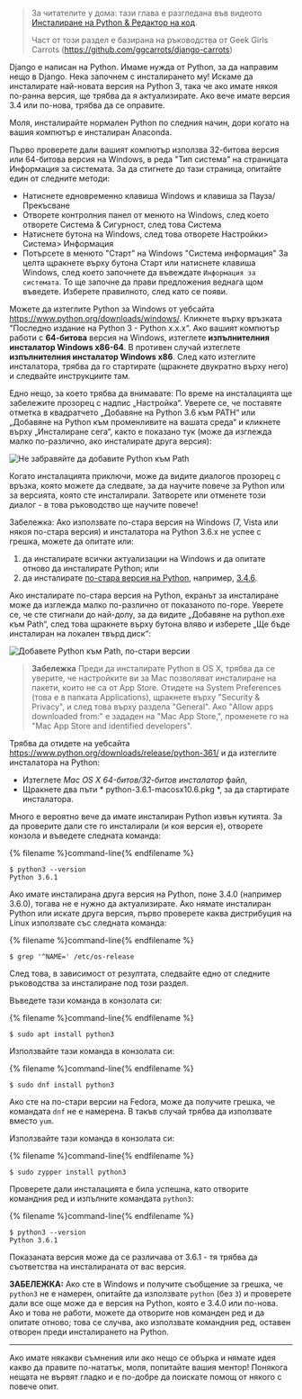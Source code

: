 > За читателите у дома: тази глава е разгледана във видеото [Инсталиране на Python & Редактор на код](https://www.youtube.com/watch?v=pVTaqzKZCdA).
> 
> Част от този раздел е базирана на ръководства от Geek Girls Carrots (https://github.com/ggcarrots/django-carrots)

Django е написан на Python. Имаме нужда от Python, за да направим нещо в Django. Нека започнем с инсталирането му! Искаме да инсталирате най-новата версия на Python 3, така че ако имате някоя по-ранна версия, ще трябва да я актуализирате. Ако вече имате версия 3.4 или по-нова, трябва да се оправите.

Моля, инсталирайте нормален Python по следния начин, дори когато на вашия компютър е инсталиран Anaconda.

<!--sec data-title="Install Python: Windows" data-id="python_windows" data-collapse=true ces-->

Първо проверете дали вашият компютър използва 32-битова версия или 64-битова версия на Windows, в реда "Тип система" на страницата Информация за системата. За да стигнете до тази страница, опитайте един от следните методи:

* Натиснете едновременно клавиша Windows и клавиша за Пауза/Прекъсване
* Отворете контролния панел от менюто на Windows, след което отворете Система & Сигурност, след това Система
* Натиснете бутона на Windows, след това отворете Настройки> Система> Информация
* Потърсете в менюто "Старт" на Windows "Система информация" За целта щракнете върху бутона Старт или натиснете клавиша Windows, след което започнете да въвеждате `Информация за системата`. То ще започне да прави предложения веднага щом въведете. Изберете правилното, след като се появи.

Можете да изтеглите Python за Windows от уебсайта https://www.python.org/downloads/windows/. Кликнете върху връзката "Последно издание на Python 3 - Python x.x.x“. Ако вашият компютър работи с **64-битова** версия на Windows, изтеглете **изпълнителния инсталатор Windows x86-64**. В противен случай изтеглете **изпълнителния инсталатор Windows x86**. След като изтеглите инсталатора, трябва да го стартирате (щракнете двукратно върху него) и следвайте инструкциите там.

Едно нещо, за което трябва да внимавате: По време на инсталацията ще забележите прозорец с надпис „Настройка“. Уверете се, че поставяте отметка в квадратчето „Добавяне на Python 3.6 към PATH“ или „Добавяне на Python към променливите на вашата среда“ и кликнете върху „Инсталиране сега“, както е показано тук (може да изглежда малко по-различно, ако инсталирате друга версия):

![Не забравяйте да добавите Python към Path](../python_installation/images/python-installation-options.png)

Когато инсталацията приключи, може да видите диалогов прозорец с връзка, която можете да следвате, за да научите повече за Python или за версията, която сте инсталирали. Затворете или отменете този диалог - в това ръководство ще научите повече!

Забележка: Ако използвате по-стара версия на Windows (7, Vista или някоя по-стара версия) и инсталатора на Python 3.6.x не успее с грешка, можете да опитате или:

1. да инсталирате всички актуализации на Windows и да опитате отново да инсталирате Python; или
2. да инсталирате [по-стара версия на Python](https://www.python.org/downloads/windows/), например, [3.4.6](https://www.python.org/downloads/release/python-346/).

Ако инсталирате по-стара версия на Python, екранът за инсталиране може да изглежда малко по-различно от показаното по-горе. Уверете се, че сте стигнали до най-долу, за да видите „Добавяне на python.exe към Path“, след това щракнете върху бутона вляво и изберете „Ще бъде инсталиран на локален твърд диск“:

![Добавете Python към Path, по-стари версии](../python_installation/images/add_python_to_windows_path.png)

<!--endsec-->

<!--sec data-title="Install Python: OS X" data-id="python_OSX"
data-collapse=true ces-->

> **Забележка** Преди да инсталирате Python в OS X, трябва да се уверите, че настройките ви за Mac позволяват инсталиране на пакети, които не са от App Store. Отидете на System Preferences (това е в папката Applications), щракнете върху "Security & Privacy", и след това върху раздела "General". Ако "Allow apps downloaded from:" е зададен на "Mac App Store,", променете го на "Mac App Store and identified developers".

Трябва да отидете на уебсайта https://www.python.org/downloads/release/python-361/ и да изтеглите инсталатора на Python:

* Изтеглете *Mac OS X 64-битов/32-битов инсталатор* файл,
* Щракнете два пъти * python-3.6.1-macosx10.6.pkg *, за да стартирате инсталатора.

<!--endsec-->

<!--sec data-title="Install Python: Linux" data-id="python_linux"
data-collapse=true ces-->

Много е вероятно вече да имате инсталиран Python извън кутията. За да проверите дали сте го инсталирали (и коя версия е), отворете конзола и въведете следната команда:

{% filename %}command-line{% endfilename %}

    $ python3 --version
    Python 3.6.1
    

Ако имате инсталирана друга версия на Python, поне 3.4.0 (например 3.6.0), тогава не е нужно да актуализирате. Ако нямате инсталиран Python или искате друга версия, първо проверете каква дистрибуция на Linux използвате със следната команда:

{% filename %}command-line{% endfilename %}

    $ grep '^NAME=' /etc/os-release
    

След това, в зависимост от резултата, следвайте едно от следните ръководства за инсталиране под този раздел.

<!--endsec-->

<!--sec data-title="Install Python: Debian or Ubuntu" data-id="python_debian" data-collapse=true ces-->

Въведете тази команда в конзолата си:

{% filename %}command-line{% endfilename %}

    $ sudo apt install python3
    

<!--endsec-->

<!--sec data-title="Install Python: Fedora" data-id="python_fedora"
data-collapse=true ces-->

Използвайте тази команда в конзолата си:

{% filename %}command-line{% endfilename %}

    $ sudo dnf install python3
    

Ако сте на по-стари версии на Fedora, може да получите грешка, че командата `dnf` не е намерена. В такъв случай трябва да използвате вместо `yum`.

<!--endsec-->

<!--sec data-title="Install Python: openSUSE" data-id="python_openSUSE"
data-collapse=true ces-->

Използвайте тази команда в конзолата си:

{% filename %}command-line{% endfilename %}

    $ sudo zypper install python3
    

<!--endsec-->

Проверете дали инсталацията е била успешна, като отворите командния ред и изпълните командата `python3`:

{% filename %}command-line{% endfilename %}

    $ python3 --version
    Python 3.6.1
    

Показаната версия може да се различава от 3.6.1 - тя трябва да съответства на инсталираната от вас версия.

**ЗАБЕЛЕЖКА:** Ако сте в Windows и получите съобщение за грешка, че `python3` не е намерен, опитайте да използвате `python` (без `3`) и проверете дали все още може да е версия на Python, която е 3.4.0 или по-нова. Ако и това не работи, можете да отворите нов команден ред и да опитате отново; това се случва, ако използвате командния ред, оставен отворен преди инсталирането на Python.

* * *

Ако имате някакви съмнения или ако нещо се обърка и нямате идея какво да правите по-нататък, моля, попитайте вашия ментор! Понякога нещата не вървят гладко и е по-добре да поискате помощ от някого с повече опит.